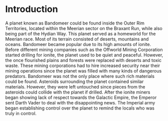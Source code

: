 # Introduction

A planet known as Bandomeer could be found inside the Outer Rim Territories, located within the Meerian sector on the Braxant Run, while also being part of the Hydian Way.
This planet served as a homeworld for the Meerian race.
Most of its terrain consisted of deserts, mountains and oceans.
Bandomeer became popular due to its high amounts of ionite.
Before different mining companies such as the Offworld Mining Corporation started drilling for ionite, the planet used to be quiet and peaceful.
However, the once flourished plains and forests were replaced with deserts and toxic waste.
These mining corporations had to hire increased security near their mining operations since the planet was filled with many kinds of dangerous predators.
Bandomeer was not the only place where such rich materials could be found.
Asteroids surrounding the planet contained similar materials.
However, they were left untouched since pieces from the asteroids could collide with the planet if drilled.
After the ionite miners began showing lack of respect towards the Galactic Empire, the Emperor sent Darth Vader to deal with the disappointing news.
The Imperial army began establishing control over the planet to remind the locals who was truly in control.
